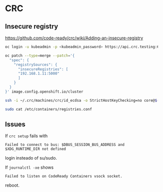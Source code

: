 # CRC

## Insecure registry

https://github.com/code-ready/crc/wiki/Adding-an-insecure-registry

```bash
oc login -u kubeadmin -p <kubeadmin_password> https://api.crc.testing:6443

oc patch --type=merge --patch='{
  "spec": {
    "registrySources": {
      "insecureRegistries": [
      "192.168.1.11:5000"
      ]
    }
  }
}' image.config.openshift.io/cluster

ssh -i ~/.crc/machines/crc/id_ecdsa -o StrictHostKeyChecking=no core@$(crc ip)

sudo cat /etc/containers/registries.conf
```

## Issues

If ```crc setup``` fails with
```
Failed to connect to bus: $DBUS_SESSION_BUS_ADDRESS and $XDG_RUNTIME_DIR not defined
```
login insteado of su/sudo.

If ```journalctl -xe``` shows
``` 
Failed to listen on CodeReady Containers vsock socket.
```
reboot.
